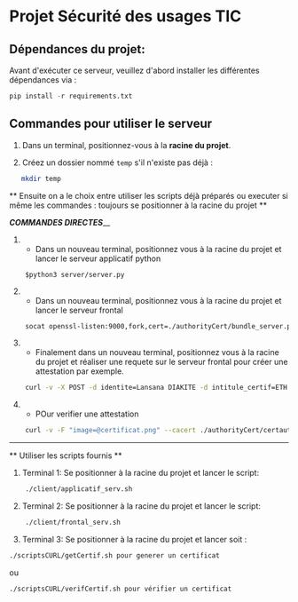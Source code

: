 # Projet Sécurité des usages TIC

## Dépendances du projet:
Avant d'exécuter ce serveur, veuillez d'abord installer les différentes dépendances via :
```python
pip install -r requirements.txt
```
## Commandes pour utiliser le serveur

1. Dans un terminal, positionnez-vous à la **racine du projet**.

2. Créez un dossier nommé `temp` s'il n'existe pas déjà :
```bash
   mkdir temp
```

** Ensuite on a le choix entre utiliser les scripts déjà préparés ou executer si même les commandes : toujours se positionner à la racine du projet **

___________________________COMMANDES DIRECTES_____________________________
1. - Dans un nouveau terminal, positionnez vous à la racine du projet et lancer le serveur applicatif python
```
    $python3 server/server.py
```
2. - Dans un nouveau terminal, positionnez vous à la racine du projet et lancer le serveur frontal

```bash
    socat openssl-listen:9000,fork,cert=./authorityCert/bundle_server.pem,cafile=./authorityCert/certauthority.cert.pem,verify=0 tcp:127.0.0.1:8080
```

3. - Finalement dans un nouveau terminal, positionnez vous à la racine du projet et réaliser une requete sur le serveur frontal pour créer une attestation par exemple.
```bash
    curl -v -X POST -d identite=Lansana DIAKITE -d intitule_certif=ETH --cacert ./authorityCert/certauthority.cert.pem https://localhost:9000/creation --output certificat.png
```

4. - POur verifier une attestation
```bash
    curl -v -F "image=@certificat.png" --cacert ./authorityCert/certauthority.cert.pem https://localhost:9000/verification
```

________________________________________________________________________________
** Utiliser les scripts fournis **


1. Terminal 1:
Se positionner à la racine du projet et lancer le script:
```bash
    ./client/applicatif_serv.sh
```
2. Terminal 2:
Se positionner à la racine du projet et lancer le script: 
```bash
    ./client/frontal_serv.sh
```

3. Terminal 3: Se positionner à la racine du projet et lancer soit :
```bash
./scriptsCURL/getCertif.sh pour generer un certificat
```
ou

```bash
./scriptsCURL/verifCertif.sh pour vérifier un certificat
```


